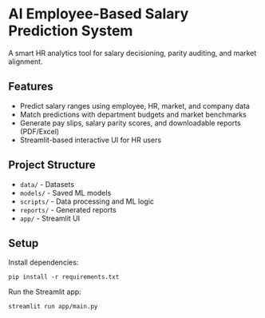 
# AI Employee-Based Salary Prediction System

A smart HR analytics tool for salary decisioning, parity auditing, and market alignment.

## Features

- Predict salary ranges using employee, HR, market, and company data
- Match predictions with department budgets and market benchmarks
- Generate pay slips, salary parity scores, and downloadable reports (PDF/Excel)
- Streamlit-based interactive UI for HR users

## Project Structure

- `data/` - Datasets
- `models/` - Saved ML models
- `scripts/` - Data processing and ML logic
- `reports/` - Generated reports
- `app/` - Streamlit UI

## Setup

Install dependencies:

```
pip install -r requirements.txt
```

Run the Streamlit app:

```
streamlit run app/main.py
```
